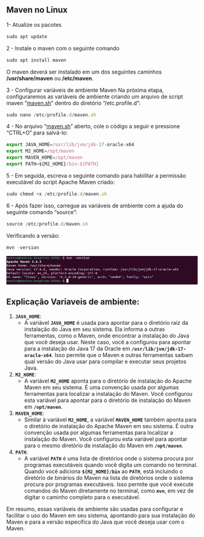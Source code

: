 ## Maven no Linux

1-  Atualize os pacotes

```jsx
sudo apt update
```

2 - Instale o maven com o seguinte comando

```jsx
sudo apt install maven
```

O maven deverá ser instalado em um dos seguintes caminhos **/usr/share/maven**
 ou **/etc/maven**.
 <br>


3 - Configurar variáveis de ambiente Maven 
Na próxima etapa, configuraremos as variáveis de ambiente criando um arquivo de script maven “[maven.sh](http://maven.sh/)” dentro do diretório “/etc.profile.d”:

```jsx
sudo nano /etc/profile.d/maven.sh
```

4 - No arquivo “[maven.sh](http://maven.sh/)” aberto, cole o código a seguir e pressione “CTRL+O” para salvá-lo:

```jsx
export JAVA_HOME=/usr/lib/jvm/jdk-17-oracle-x64
export M2_HOME=/opt/maven
export MAVEN_HOME=/opt/maven
export PATH=${M2_HOME}/bin:${PATH}
```

5 - Em seguida, escreva o seguinte comando para habilitar a permissão executável do script Apache Maven criado:

```jsx
sudo chmod +x /etc/profile.d/maven.sh
```

6 - Após fazer isso, carregue as variáveis de ambiente com a ajuda do seguinte comando “source”:

```jsx
source /etc/profile.d/maven.sh
```

Verificando a versão:
```jsx
mvn -version
```

<img src="./images/3.png">

<br>

## Explicação Variaveis de ambiente:

1. **`JAVA_HOME`**:
    - A variável **`JAVA_HOME`** é usada para apontar para o diretório raiz da instalação do Java em seu sistema. Ela informa a outras ferramentas, como o Maven, onde encontrar a instalação do Java que você deseja usar. Neste caso, você a configurou para apontar para a instalação do Java 17 da Oracle em **`/usr/lib/jvm/jdk-17-oracle-x64`**. Isso permite que o Maven e outras ferramentas saibam qual versão do Java usar para compilar e executar seus projetos Java.
2. **`M2_HOME`**:
    - A variável **`M2_HOME`** aponta para o diretório de instalação do Apache Maven em seu sistema. É uma convenção usada por algumas ferramentas para localizar a instalação do Maven. Você configurou esta variável para apontar para o diretório de instalação do Maven em **`/opt/maven`**.
3. **`MAVEN_HOME`**:
    - Similar à variável **`M2_HOME`**, a variável **`MAVEN_HOME`** também aponta para o diretório de instalação do Apache Maven em seu sistema. É outra convenção usada por algumas ferramentas para localizar a instalação do Maven. Você configurou esta variável para apontar para o mesmo diretório de instalação do Maven em **`/opt/maven`**.
4. **`PATH`**:
    - A variável **`PATH`** é uma lista de diretórios onde o sistema procura por programas executáveis quando você digita um comando no terminal. Quando você adiciona **`${M2_HOME}/bin`** ao **`PATH`**, está incluindo o diretório de binários do Maven na lista de diretórios onde o sistema procura por programas executáveis. Isso permite que você execute comandos do Maven diretamente no terminal, como **`mvn`**, em vez de digitar o caminho completo para o executável.

Em resumo, essas variáveis de ambiente são usadas para configurar e facilitar o uso do Maven em seu sistema, apontando para sua instalação do Maven e para a versão específica do Java que você deseja usar com o Maven.